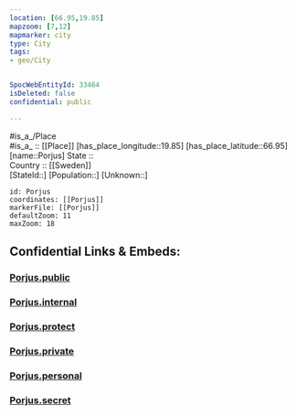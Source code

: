 ```yaml
---
location: [66.95,19.85] 
mapzoom: [7,12] 
mapmarker: city 
type: City
tags:
- geo/City


SpocWebEntityId: 33464
isDeleted: false
confidential: public

---
```

#is_a_/Place  
#is_a_ :: [[Place]] 
[has_place_longitude::19.85] 
[has_place_latitude::66.95] 
[name::Porjus] 
State ::  
Country :: [[Sweden]]  
[StateId::] 
[Population::] 
[Unknown::] 


```leaflet
id: Porjus
coordinates: [[Porjus]] 
markerFile: [[Porjus]] 
defaultZoom: 11 
maxZoom: 18
```


## Confidential Links & Embeds: 

### [Porjus.public](/_public/\Earth\Continent\Europe\Europe~North\Sweden\Provinces~Sweden\Norrbotten\CityPorjus.public.md) 

### [Porjus.internal](/_internal/\Earth\Continent\Europe\Europe~North\Sweden\Provinces~Sweden\Norrbotten\CityPorjus.internal.md) 

### [Porjus.protect](/_protect/\Earth\Continent\Europe\Europe~North\Sweden\Provinces~Sweden\Norrbotten\CityPorjus.protect.md) 

### [Porjus.private](/_private/\Earth\Continent\Europe\Europe~North\Sweden\Provinces~Sweden\Norrbotten\CityPorjus.private.md) 

### [Porjus.personal](/_personal/\Earth\Continent\Europe\Europe~North\Sweden\Provinces~Sweden\Norrbotten\CityPorjus.personal.md) 

### [Porjus.secret](/_secret/\Earth\Continent\Europe\Europe~North\Sweden\Provinces~Sweden\Norrbotten\CityPorjus.secret.md)

